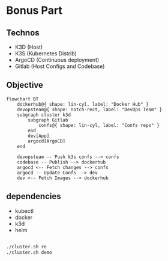 # Bonus Part

## Technos

 - K3D (Host)
 - K3S (Kubernetes Distrib)
 - ArgoCD (Continuous deployment)
 - Gitlab (Host Configs and Codebase)

## Objective

```mermaid
flowchart BT
    dockerhub@{ shape: lin-cyl, label: "Docker Hub" }
    devopsteam@{ shape: notch-rect, label: "DevOps Team" }
    subgraph cluster k3d
        subgraph Gitlab
            confs@{ shape: lin-cyl, label: "Confs repo" }
        end
        dev[App]
        argocd[ArgoCD]
    end

    devopsteam -- Push k3s confs --> confs
    codebase -- Publish --> dockerhub
    argocd <-- Fetch changes --> confs
    argocd -- Update Confs --> dev
    dev <-- Fetch Images --> dockerhub
```

## dependencies

 - kubectl
 - docker
 - k3d
 - helm

##

```bash
./cluster.sh re
./cluster.sh demo
```
